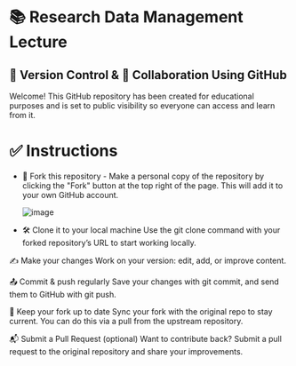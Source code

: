 # 📚 Research Data Management Lecture

## 🔄 Version Control & 🤝 Collaboration Using GitHub

Welcome! This GitHub repository has been created for educational purposes and is set to public visibility so everyone can access and learn from it.

# ✅ Instructions

* 🍴 Fork this repository - Make a personal copy of the repository by clicking the "Fork" button at the top right of the page. This will add it to your own GitHub account.

  ![image](https://github.com/user-attachments/assets/fce85dee-c069-46bf-aeda-faaeb9b7837e)

* 🛠️ Clone it to your local machine
Use the git clone command with your forked repository’s URL to start working locally.

✍️ Make your changes
Work on your version: edit, add, or improve content.

📤 Commit & push regularly
Save your changes with git commit, and send them to GitHub with git push.

🔁 Keep your fork up to date
Sync your fork with the original repo to stay current. You can do this via a pull from the upstream repository.

📬 Submit a Pull Request (optional)
Want to contribute back? Submit a pull request to the original repository and share your improvements.
